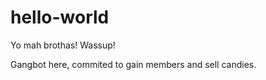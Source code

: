 hello-world
===========

Yo mah brothas! Wassup!

Gangbot here, commited to gain members and sell candies.
